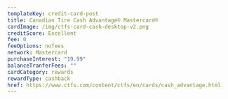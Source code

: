 ```yaml
---
templateKey: credit-card-post
title: Canadian Tire Cash Advantage® Mastercard®
cardImage: /img/ctfs-card-cash-desktop-v2.png
creditScore: Excellent
fee: 0
feeOptions: nofees
network: Mastercard
purchaseInterest: "19.99"
balanceTranferFees: ""
cardCategory: rewards
rewardType: cashback
href: https://www.ctfs.com/content/ctfs/en/cards/cash_advantage.html
---
```


